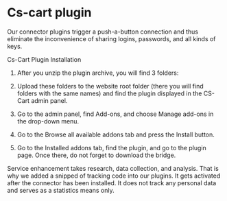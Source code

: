 # Cs-cart plugin
Our connector plugins trigger a push-a-button connection and thus eliminate the inconvenience of sharing logins, passwords, and all kinds of keys.


Cs-Cart Plugin Installation

1) After you unzip the plugin archive, you will find 3 folders:

2) Upload these folders to the website root folder (there you will find folders with the same names) and find the plugin displayed in the CS-Cart admin panel.
3) Go to the admin panel, find Add-ons, and choose Manage add-ons in the drop-down menu.
4) Go to the Browse all available addons tab and press the Install button. 
5) Go to the Installed addons tab, find the plugin, and go to the plugin page. Once there, do not forget to download the bridge.

Service enhancement takes research, data collection, and analysis. That is why we added a snipped of tracking code into our plugins. It gets activated after the connector has been installed. It does not track any personal data and serves as a statistics means only.
